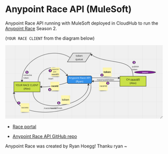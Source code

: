 # Anypoint Race API (MuleSoft)

Anypoint Race API running with MuleSoft deployed in CloudHub to run the [Anypoint Race](https://www.integration.quest/anypointspeedway) Season 2. 

(`YOUR RACE CLIENT` from the diagram below)

![](/images/diagram.png)

- [Race portal](https://anypoint.mulesoft.com/exchange/portals/anypoint-speedway)

- [Anypoint Race API GitHub repo](https://github.com/rhoegg/anypoint-race-api)

Anypoint Race was created by Ryan Hoegg! Thanku ryan ~